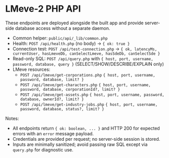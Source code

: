 # LMeve-2 PHP API

These endpoints are deployed alongside the built app and provide server-side database access without a separate daemon.

- Common helper: `public/api/_lib/common.php`
- Health: `POST /api/health.php` (no body) → `{ ok: true }`
- Connection test: `POST /api/test-connection.php` → `{ ok, latencyMs, currentUser, hasLmeveDb, canSelectLmeve, hasSdeDb, canSelectSde }`
- Read-only SQL: `POST /api/query.php` with `{ host, port, username, password, database, query }` (SELECT/SHOW/DESCRIBE/EXPLAIN only)
- LMeve resources:
  - `POST /api/lmeve/get-corporations.php` `{ host, port, username, password, database, limit? }`
  - `POST /api/lmeve/get-characters.php` `{ host, port, username, password, database, corporationId?, limit? }`
  - `POST /api/lmeve/get-assets.php` `{ host, port, username, password, database, ownerId?, limit? }`
  - `POST /api/lmeve/get-industry-jobs.php` `{ host, port, username, password, database, status?, limit? }`

Notes:
- All endpoints return `{ ok: boolean, ... }` and HTTP 200 for expected errors with an `error` message payload.
- Credentials are provided per request; no server-side session is stored.
- Inputs are minimally sanitized; avoid passing raw SQL except via `query.php` for diagnostic use.
